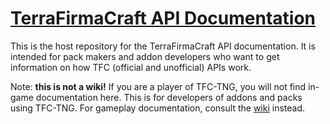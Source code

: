 # [TerraFirmaCraft API Documentation](https://terrafirmacraft.github.io/Documentation/)

This is the host repository for the TerraFirmaCraft API documentation. It is intended for pack makers and addon developers who want to get information on how TFC (official and unofficial) APIs work.

Note: **this is not a wiki!** If you are a player of TFC-TNG, you will not find in-game documentation here. This is for developers of addons and packs using TFC-TNG. For gameplay documentation, consult the [wiki](https://tng.terrafirmacraft.com/Main_Page) instead.